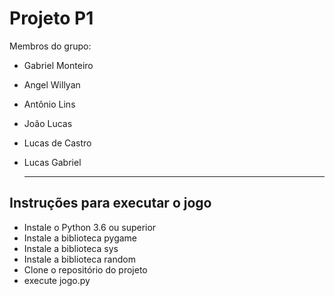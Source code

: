 # Projeto P1

Membros do grupo:

* Gabriel Monteiro

* Angel Willyan

* Antônio Lins

* João Lucas

* Lucas de Castro

* Lucas Gabriel

  ------

 ## Instruções para executar o jogo

 * Instale o Python 3.6 ou superior
 * Instale a biblioteca pygame
 * Instale a biblioteca sys
 * Instale a biblioteca random
 * Clone o repositório do projeto
 * execute jogo.py
